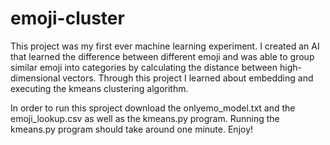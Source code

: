 # emoji-cluster

This project was my first ever machine learning experiment. I created an AI that learned the difference between different emoji and was able to group similar emoji into categories by calculating the distance between high-dimensional vectors. Through this project I learned about embedding and executing the kmeans clustering algorithm. 

In order to run this sproject download the onlyemo_model.txt and the emoji_lookup.csv as well as the kmeans.py program. Running the kmeans.py program should take around one minute. Enjoy!
